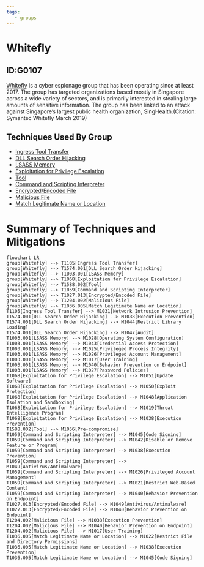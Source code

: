 ```yaml
---
tags:
   - groups
---
```

# Whitefly
## ID:G0107
[Whitefly](/mitre/groups/G0107) is a cyber espionage group that has been operating since at least 2017. The group has targeted organizations based mostly in Singapore across a wide variety of sectors, and is primarily interested in stealing large amounts of sensitive information. The group has been linked to an attack against Singapore’s largest public health organization, SingHealth.(Citation: Symantec Whitefly March 2019)
## Techniques Used By Group
* [Ingress Tool Transfer](techniques/T1105)
* [DLL Search Order Hijacking](techniques/T1574/001)
* [LSASS Memory](techniques/T1003/001)
* [Exploitation for Privilege Escalation](techniques/T1068)
* [Tool](techniques/T1588/002)
* [Command and Scripting Interpreter](techniques/T1059)
* [Encrypted/Encoded File](techniques/T1027/013)
* [Malicious File](techniques/T1204/002)
* [Match Legitimate Name or Location](techniques/T1036/005)

# Summary of Techniques and Mitigations
```mermaid
flowchart LR
group[Whitefly] --> T1105[Ingress Tool Transfer]
group[Whitefly] --> T1574.001[DLL Search Order Hijacking]
group[Whitefly] --> T1003.001[LSASS Memory]
group[Whitefly] --> T1068[Exploitation for Privilege Escalation]
group[Whitefly] --> T1588.002[Tool]
group[Whitefly] --> T1059[Command and Scripting Interpreter]
group[Whitefly] --> T1027.013[Encrypted/Encoded File]
group[Whitefly] --> T1204.002[Malicious File]
group[Whitefly] --> T1036.005[Match Legitimate Name or Location]
T1105[Ingress Tool Transfer] --> M1031[Network Intrusion Prevention]
T1574.001[DLL Search Order Hijacking] --> M1038[Execution Prevention]
T1574.001[DLL Search Order Hijacking] --> M1044[Restrict Library Loading]
T1574.001[DLL Search Order Hijacking] --> M1047[Audit]
T1003.001[LSASS Memory] --> M1028[Operating System Configuration]
T1003.001[LSASS Memory] --> M1043[Credential Access Protection]
T1003.001[LSASS Memory] --> M1025[Privileged Process Integrity]
T1003.001[LSASS Memory] --> M1026[Privileged Account Management]
T1003.001[LSASS Memory] --> M1017[User Training]
T1003.001[LSASS Memory] --> M1040[Behavior Prevention on Endpoint]
T1003.001[LSASS Memory] --> M1027[Password Policies]
T1068[Exploitation for Privilege Escalation] --> M1051[Update Software]
T1068[Exploitation for Privilege Escalation] --> M1050[Exploit Protection]
T1068[Exploitation for Privilege Escalation] --> M1048[Application Isolation and Sandboxing]
T1068[Exploitation for Privilege Escalation] --> M1019[Threat Intelligence Program]
T1068[Exploitation for Privilege Escalation] --> M1038[Execution Prevention]
T1588.002[Tool] --> M1056[Pre-compromise]
T1059[Command and Scripting Interpreter] --> M1045[Code Signing]
T1059[Command and Scripting Interpreter] --> M1042[Disable or Remove Feature or Program]
T1059[Command and Scripting Interpreter] --> M1038[Execution Prevention]
T1059[Command and Scripting Interpreter] --> M1049[Antivirus/Antimalware]
T1059[Command and Scripting Interpreter] --> M1026[Privileged Account Management]
T1059[Command and Scripting Interpreter] --> M1021[Restrict Web-Based Content]
T1059[Command and Scripting Interpreter] --> M1040[Behavior Prevention on Endpoint]
T1027.013[Encrypted/Encoded File] --> M1049[Antivirus/Antimalware]
T1027.013[Encrypted/Encoded File] --> M1040[Behavior Prevention on Endpoint]
T1204.002[Malicious File] --> M1038[Execution Prevention]
T1204.002[Malicious File] --> M1040[Behavior Prevention on Endpoint]
T1204.002[Malicious File] --> M1017[User Training]
T1036.005[Match Legitimate Name or Location] --> M1022[Restrict File and Directory Permissions]
T1036.005[Match Legitimate Name or Location] --> M1038[Execution Prevention]
T1036.005[Match Legitimate Name or Location] --> M1045[Code Signing]
```